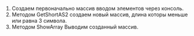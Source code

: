 1. Создаем первоначально массив вводом элементов через консоль.
2. Методом GetShortAS2 создаем новый массив, длина которы меньше или равна 3 символа.
3. Методом ShowArray Выводим созданный массив.
